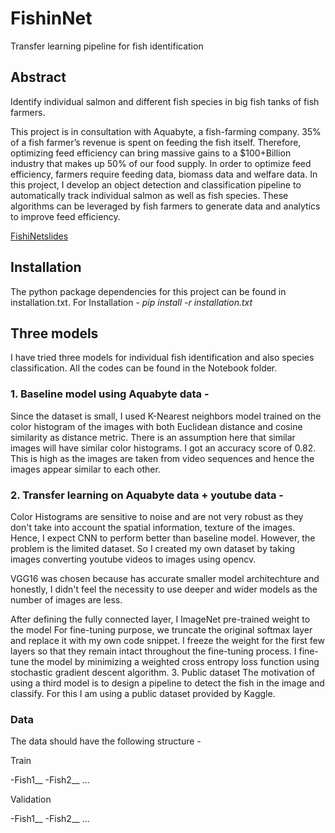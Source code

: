 # FishinNet

Transfer learning pipeline for fish identification

## Abstract
Identify individual salmon and different fish species in big fish tanks of fish farmers.

This project is in consultation with Aquabyte, a fish-farming company. 35% of a fish farmer’s revenue is spent on feeding the fish itself. Therefore, optimizing feed efficiency can bring massive gains to a $100+Billion industry that makes up 50% of our food supply. In order to optimize feed efficiency, farmers require feeding data, biomass data and welfare data. In this project, I develop an object detection and classification pipeline to automatically track individual salmon as well as fish species. These algorithms can be leveraged by fish farmers to generate data and analytics to improve feed efficiency.

[FishiNetslides](https://docs.google.com/presentation/d/1ETEt-UlT2rp-Lxm3vSrKF9MvzMtqgklMwG4rGO7PYy8/edit#slide=id.g3cc7606ef3_0_2)

## Installation
The python package dependencies for this project can be found in installation.txt. For Installation -
*pip install -r installation.txt*

## Three models
I have tried three models for individual fish identification and also species classification. All the codes can be found in the Notebook folder.

### 1. Baseline model using Aquabyte data -
Since the dataset is small, I used K-Nearest neighbors model trained on the color histogram of the images with both Euclidean distance and cosine similarity as distance metric. There is an assumption here that similar images will have similar color histograms. I got an accuracy score of 0.82. This is high as the images are taken from video sequences and hence the images appear similar to each other.

### 2. Transfer learning on Aquabyte data + youtube data -
Color Histograms are sensitive to noise and are not very robust as they don't take into account the spatial information, texture of the images. Hence, I expect CNN to perform better than baseline model. However, the problem is the limited dataset. So I created my own dataset by taking images converting youtube videos to images using opencv.

VGG16 was chosen because has accurate smaller model architechture and honestly, I didn't feel the necessity to use deeper and wider models as the number of images are less.

After defining the fully connected layer, I ImageNet pre-trained weight to the model
For fine-tuning purpose, we truncate the original softmax layer and replace it with my own code snippet.
I freeze the weight for the first few layers so that they remain intact throughout the fine-tuning process.
I fine-tune the model by minimizing a weighted cross entropy loss function using stochastic gradient descent algorithm.
3. Public dataset
The motivation of using a third model is to design a pipeline to detect the fish in the image and classify. For this I am using a public dataset provided by Kaggle.

### Data
The data should have the following structure -

Train

   -Fish1__
   -Fish2__
   ...

Validation

   -Fish1__
   -Fish2__
   ...
